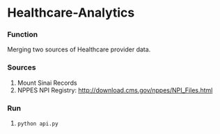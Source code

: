 # Healthcare-Analytics

### Function
Merging two sources of Healthcare provider data.

### Sources
1. Mount Sinai Records
2. NPPES NPI Registry: http://download.cms.gov/nppes/NPI_Files.html

### Run
1. `python api.py`
